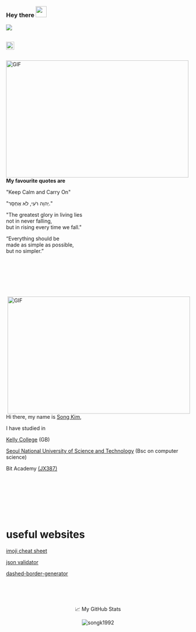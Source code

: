 <!-- Section :  Greeting + Visitor Count-->

### Hey there <img src="https://media.giphy.com/media/hvRJCLFzcasrR4ia7z/giphy.gif" width="30px">
  
![](https://visitor-badge.glitch.me/badge?page_id=songk1992.songk1992)

<br />

<!-- Section -->
<!--
**songk1992/songk1992** is a ✨ _special_ ✨ repository because its `README.md` (this file) appears on your GitHub profile.
Here are some ideas to get you started:
- 🔭 I’m currently working on ...
- 🌱 I’m currently learning ...
- 👯 I’m looking to collaborate on ...
- 🤔 I’m looking for help with ...
- 💬 Ask me about ...
- 📫 How to reach me: ...
- 😄 Pronouns: ...
- ⚡ Fun fact: ...
-->


<!-- Social Media -->

<a href="https://www.acmicpc.net/user/zuppiy">
  <img align="left" alt="Song's baekjoon" width="22px" src="https://upload.wikimedia.org/wikipedia/commons/thumb/1/18/ISO_C%2B%2B_Logo.svg/306px-ISO_C%2B%2B_Logo.svg.png" />
</a>



<br />
<br />
<br />

<!-- Section -->


<img align="left" alt="GIF" src="https://github.com/songk1992/songk1992/blob/main/atom.gif?raw=true" width="500" height="320" />

<br />

<b> My favourite quotes are </b>   
  
"Keep Calm and Carry On"  
  
"יְהוָה רֹעִי, לֹא אֶחְסָר."  
  
"The greatest glory in living lies   
not in never falling,   
but in rising every time we fall."   
  
“Everything should be  
made as simple as possible,  
but no simpler.”  
  
<br />
<br />
<br />
<br />
<br />
<br />

<!-- Section -->

<img align="right" alt="GIF" src="https://github.com/songk1992/songk1992/blob/main/code.gif?raw=true" width="500" height="320" />

<br />

Hi there, my name is [Song Kim](https://www.nxver.com/about),

I have studied in

[Kelly College](https://en.wikipedia.org/wiki/Kelly_College) (GB) 

[Seoul National University of Science and Technology](http://www.seoultech.ac.kr)
(Bsc on computer science)

Bit Academy
[(JX387)](http://www.bitacademy.com/Course/Expert/Course_Expert_introduce.asp)




<br />
<br />
<br />
<br />
<br />
<br />


# useful websites
  
[imoji cheat sheet](https://www.webfx.com/tools/emoji-cheat-sheet/ "imoji cheat sheet")

[json validator](https://tools.learningcontainer.com/json-validator/ "json validator")

[dashed-border-generator](https://kovart.github.io/dashed-border-generator/ "dashed-border-generator")


<br />
<br />
<br />

<!-- Section :  My GitHub Stats-->

<p align="center"> 📈 My GitHub Stats </p>

<p align="center"> <img src="https://github-readme-stats.vercel.app/api?username=songk1992&show_icons=true&theme=gotham" alt="songk1992" />

